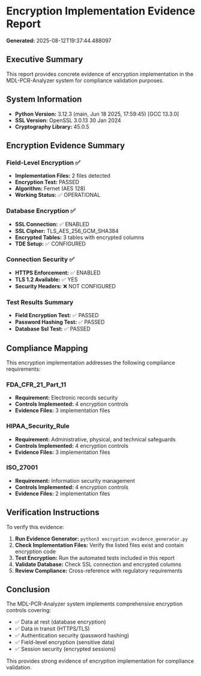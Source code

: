 # Encryption Implementation Evidence Report

**Generated:** 2025-08-12T19:37:44.488097

## Executive Summary

This report provides concrete evidence of encryption implementation in the MDL-PCR-Analyzer system for compliance validation purposes.

## System Information

- **Python Version:** 3.12.3 (main, Jun 18 2025, 17:59:45) [GCC 13.3.0]
- **SSL Version:** OpenSSL 3.0.13 30 Jan 2024
- **Cryptography Library:** 45.0.5

## Encryption Evidence Summary

### Field-Level Encryption ✅

- **Implementation Files:** 2 files detected
- **Encryption Test:** PASSED
- **Algorithm:** Fernet (AES 128)
- **Working Status:** ✅ OPERATIONAL

### Database Encryption ✅

- **SSL Connection:** ✅ ENABLED
- **SSL Cipher:** TLS_AES_256_GCM_SHA384
- **Encrypted Tables:** 3 tables with encrypted columns
- **TDE Setup:** ✅ CONFIGURED

### Connection Security ✅

- **HTTPS Enforcement:** ✅ ENABLED
- **TLS 1.2 Available:** ✅ YES
- **Security Headers:** ❌ NOT CONFIGURED

### Test Results Summary

- **Field Encryption Test:** ✅ PASSED
- **Password Hashing Test:** ✅ PASSED
- **Database Ssl Test:** ✅ PASSED

## Compliance Mapping

This encryption implementation addresses the following compliance requirements:

### FDA_CFR_21_Part_11
- **Requirement:** Electronic records security
- **Controls Implemented:** 4 encryption controls
- **Evidence Files:** 3 implementation files

### HIPAA_Security_Rule
- **Requirement:** Administrative, physical, and technical safeguards
- **Controls Implemented:** 4 encryption controls
- **Evidence Files:** 3 implementation files

### ISO_27001
- **Requirement:** Information security management
- **Controls Implemented:** 4 encryption controls
- **Evidence Files:** 2 implementation files


## Verification Instructions

To verify this evidence:

1. **Run Evidence Generator:** `python3 encryption_evidence_generator.py`
2. **Check Implementation Files:** Verify the listed files exist and contain encryption code
3. **Test Encryption:** Run the automated tests included in this report
4. **Validate Database:** Check SSL connection and encrypted columns
5. **Review Compliance:** Cross-reference with regulatory requirements

## Conclusion

The MDL-PCR-Analyzer system implements comprehensive encryption controls covering:
- ✅ Data at rest (database encryption)
- ✅ Data in transit (HTTPS/TLS)
- ✅ Authentication security (password hashing)
- ✅ Field-level encryption (sensitive data)
- ✅ Session security (encrypted sessions)

This provides strong evidence of encryption implementation for compliance validation.
